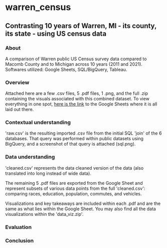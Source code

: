 # warren_census

## Contrasting 10 years of Warren, MI - its county, its state - using US census data

### About
A comparison of Warren public US Census survey data compared to Macomb County and to Michigan across 10 years (2011 and 2021). Softwares utilized: Google Sheets, SQL/BigQuery, Tableau.

### Overview
Attached here are a few .csv files, 5 .pdf files, 1 .png, and the full .zip containing the visuals associated with this combined dataset. To view everything in one spot, [here is the link](https://docs.google.com/spreadsheets/d/1wOJMW_ut2TIKjMk5yDdE2o7tYk8X7kE1BSzvrFA80k0/edit?usp=sharing) to the Google Sheets where it is all laid out there.

### Contextual understanding
'raw.csv' is the resulting imported .csv file from the initial SQL 'join' of the 6 databases.
That query was performed within public datasets using BigQuery, and a screenshot of that query is attached (sql.png).

### Data understanding
'cleaned.csv' represents the data cleaned version of the data (also translated into long instead of wide data).

The remaining 5 .pdf files are exported from the Google Sheet and represent subsets of various data points from the full 'cleaned.csv': comparing races, education, population, commutes, and vehicles.

Visualizations and key takeaways are included within each .pdf and are the same as what lies within the Google Sheet.
You may also find all the data visualizations within the 'data_viz.zip'.

### Evaluation

### Conclusion
